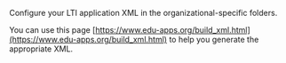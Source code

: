 Configure your LTI application XML in the organizational-specific folders.  
 
You can use this page [https://www.edu-apps.org/build_xml.html](https://www.edu-apps.org/build_xml.html) to help you generate the appropriate XML.
